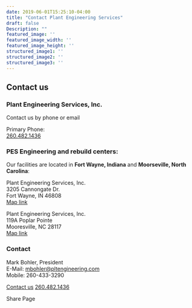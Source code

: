 ```yaml
---
date: 2019-06-01T15:25:10-04:00
title: "Contact Plant Engineering Services"
draft: false
Description: ""
featured_image: ''
featured_image_width: ''
featured_image_height: ''
structured_image1: ''
structured_image2: ''
structured_image3: ''
---
```


## Contact us  

### Plant Engineering Services, Inc.  

Contact us by phone or email

Primary Phone:  
<a href="tel:2604821436" class="mt2 ampstart-btn ampstart-btn-primary caps inline-block">260.482.1436</a> 

### PES Engineering and rebuild centers:  

Our facilities are located in **Fort Wayne, Indiana** and **Moorseville, North Carolina**:
  
Plant Engineering Services, Inc.  
3205 Cannongate Dr.  
Fort Wayne, IN 46808  
[Map link](https://www.google.com/maps/place/Plant+Engineering+Services+Inc/@41.0998844,-85.1999126,13z/data=!4m19!1m13!4m12!1m4!2m2!1d-85.1375636!2d41.0880813!4e1!1m6!1m2!1s0x8815e3feb1df8423:0xdc36d67864f8d45b!2sPlant+Engineering+Services+Inc+Fort+Wayne,+IN+46808!2m2!1d-85.184636!2d41.104501!3m4!1s0x8815e3feb1df8423:0xdc36d67864f8d45b!8m2!3d41.104501!4d-85.184636)  

Plant Engineering Services, Inc.  
119A Poplar Pointe  
Mooresville, NC 28117  
[Map link](https://www.google.com/maps/place/119+Poplar+Pointe+Dr,+Mooresville,+NC+28117/@35.6009,-80.851125,17z/data=!3m1!4b1!4m5!3m4!1s0x885155035f0ec6cd:0xe612af474c201383!8m2!3d35.6009!4d-80.8489363)  

### Contact
Mark Bohler, President  
E-Mail: mbohler@pltengineering.com  
Mobile: 260-433-3290  

<a href="/contact" class="ampstart-btn ampstart-btn-primary caps inline-block">Contact us</a>
<a href="tel:2604821436" class="ampstart-btn ampstart-btn-primary caps inline-block">260.482.1436</a><div class="h4 col-10 pb1 pt1">Share Page</div>
<div class="ampstart-social-box col-10 pb1 pt1">
  <amp-social-share type="twitter" aria-label="Share this on Twitter"></amp-social-share>
  <amp-social-share type="facebook" data-param-text="Plant Engineering Services" data-param-href="https://pltengineering.com" data-param-app_id="{{ $.Site.Params.facebookAppId }}" aria-label="Share this on Facebook"></amp-social-share>
  <amp-social-share type="pinterest" aria-label="Share this on pintrest"></amp-social-share>
</div>